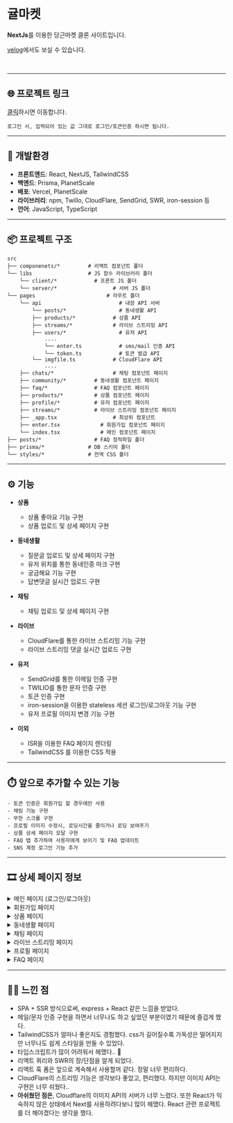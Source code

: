 # 귤마켓

**NextJs**를 이용한 당근마켓 클론 사이트입니다.<br>

[velog](https://velog.io/@wannabeing/Next.js-%EC%8B%9C%EC%9E%91%ED%95%98%EA%B8%B0)에서도 보실 수 있습니다.

<br>

---

## 🌐 프로젝트 링크

[클릭](https://gyul-market-8bhs1esvp-wannabeing.vercel.app/)하시면 이동합니다.

    로그인 시, 입력되어 있는 값 그대로 로그인/토큰인증 하시면 됩니다.

---

## 🚀 개발환경

- **프론트엔드**: React, NextJS, TailwindCSS
- **백엔드**: Prisma, PlanetScale
- **배포**: Vercel, PlanetScale
- **라이브러리**: npm, Twillo, CloudFlare, SendGrid, SWR, iron-session 등
- **언어**: JavaScript, TypeScript

---

## 📦 프로젝트 구조

    src
    ├── componenets/*         # 리액트 컴포넌트 폴더
    └── libs                  # JS 함수 라이브러리 폴더
        └── client/*            # 프론트 JS 폴더
        └── server/* 			      # 서버 JS 폴더
    └── pages 				        # 라우트 폴더
        └── api					        # 내장 API 서버
            └── posts/* 			    # 동네생활 API
            ├── products/* 			  # 상품 API
            ├── streams/* 			  # 라이브 스트리밍 API
            ├── users/*				    # 유저 API
                ....
                └── enter.ts 		    # sms/mail 인증 API
                └── token.ts 		    # 토큰 발급 API
          	└── imgfile.ts 			  # CloudFlare API
            	....
        ├── chats/*				      # 채팅 컴포넌트 페이지
        ├── community/*         # 동네생활 컴포넌트 페이지
        ├── faq/*               # FAQ 컴포넌트 페이지
        ├── products/*          # 상품 컴포넌트 페이지
        ├── profile/*           # 유저 컴포넌트 페이지
        ├── streams/*           # 라이브 스트리밍 컴포넌트 페이지
        ├── _app.tsx			      # 최상위 컴포넌트
        ├── enter.tsx        	  # 회원가입 컴포넌트 페이지
        └── index.tsx        	  # 메인 컴포넌트 페이지
    ├── posts/*        		    # FAQ 정적파일 폴더
    ├── prisma/*           	  # DB 스키마 폴더
    └── styles/*           	  # 전역 CSS 폴더

---

## ⚙️ 기능

- **상품**

  - 상품 좋아요 기능 구현
  - 상품 업로드 및 상세 페이지 구현

- **동네생활**

  - 질문글 업로드 및 상세 페이지 구현
  - 유저 위치를 통한 동네인증 마크 구현
  - 궁금해요 기능 구현
  - 답변댓글 실시간 업로드 구현

- **채팅**

  - 채팅 업로드 및 상세 페이지 구현

- **라이브**

  - CloudFlare를 통한 라이브 스트리밍 기능 구현
  - 라이브 스트리밍 댓글 실시간 업로드 구현

- **유저**

  - SendGrid를 통한 이메일 인증 구현
  - TWILIO를 통한 문자 인증 구현
  - 토큰 인증 구현
  - iron-session을 이용한 stateless 세션 로그인/로그아웃 기능 구현
  - 유저 프로필 이미지 변경 기능 구현

- **이외**

  - ISR을 이용한 FAQ 페이지 렌더링
  - TailwindCSS 를 이용한 CSS 적용

---

## ⏱️ 앞으로 추가할 수 있는 기능

    - 토큰 인증은 회원가입 할 경우에만 사용
    - 채팅 기능 구현
    - 무한 스크롤 구현
    - 프로필 이미지 수정시, 로딩시간을 줄이거나 로딩 보여주기
    - 상품 상세 페이지 모달 구현
    - FAQ 탭 추가하여 사용자에게 보이기 및 FAQ 업데이트
    - SNS 계정 로그인 기능 추가

---

## 🎞 상세 페이지 정보

<details>
<summary>메인 페이지 (로그인/로그아웃)</summary>

### 로그인 메인페이지

<img src="https://velog.velcdn.com/images/wannabeing/post/1f4005e2-a999-41b6-87c1-afb246eac95c/image.png" height="500px"/>
<br>

### 로그아웃 메인페이지

<img src="https://velog.velcdn.com/images/wannabeing/post/efb6aa55-3ace-49f8-b556-806f783df562/image.png" height="500px"/>

</details>

<details>
<summary>회원가입 페이지</summary>

> ### 이메일 탭
>
> <img src="https://velog.velcdn.com/images/wannabeing/post/efb6aa55-3ace-49f8-b556-806f783df562/image.png" height="500px"/>

> ### 휴대폰 탭
>
> <img src="https://velog.velcdn.com/images/wannabeing/post/4c19dd91-1483-4fd4-bb4e-78b2182a6e7f/image.png" height="500px"/>

> ### 토큰 입력 페이지 (로그인 이후)
>
> ![](https://velog.velcdn.com/images/wannabeing/post/ac11cd23-b416-4c65-ad3b-b8b20813672a/image.png)
>
> ![](https://velog.velcdn.com/images/wannabeing/post/6fd67132-e8b3-4ae7-8cdf-ae9e1890e3ac/image.png)
>
> <img src="https://velog.velcdn.com/images/wannabeing/post/84fb2a2c-3b8c-464b-b0de-8bcab3df2e28/image.png" height="400px"/>

</details>

<details>
<summary> 상품 페이지 </summary>

> ### 상품 상세 페이지
>
> <img src="https://velog.velcdn.com/images/wannabeing/post/0d0a96f4-5a68-4055-99f4-1e2667efeeb8/image.png" height="500px"/>

> ### 상품 업로드 페이지
>
> <img src="https://velog.velcdn.com/images/wannabeing/post/b83a738b-460a-4f8b-a459-83986a3de151/image.png" height="500px"/>

</details>

<details>
<summary> 동네생활 페이지 </summary>

> ### 동네생활 메인 페이지
>
> <img src="https://velog.velcdn.com/images/wannabeing/post/e4f1d3ed-8b5e-4bbe-988f-8ef8cc6c9235/image.png" height="500px"/>

> ### 동네생활 업로드 페이지
>
> <img src="https://velog.velcdn.com/images/wannabeing/post/83c8f8c3-8319-450e-8cb1-36fdc3ad8806/image.png" height="200px"/>

> ### 동네생활 상세 페이지
>
> <img src="https://velog.velcdn.com/images/wannabeing/post/5bc4f447-0c1a-4441-bf6c-2531c068e3bf/image.png" height="500px"/>

</details>

<details>
<summary> 채팅 페이지 </summary>

> ### 채팅 메인 페이지
>
> <img src="https://velog.velcdn.com/images/wannabeing/post/4a10817e-fd16-439c-aa6e-1ec5241e37bc/image.png" height="500px"/>

> ### 채팅 상세 페이지
>
> <img src="https://velog.velcdn.com/images/wannabeing/post/19dbaebb-3652-421c-ab7b-c5e8ea949141/image.png" height="500px"/>

</details>

<details>
<summary> 라이브 스트리밍 페이지 </summary>

> ### 라이브 메인 페이지
>
> <img src="https://velog.velcdn.com/images/wannabeing/post/6f486840-9a51-4d01-bdec-b09a0fa4200f/image.png" height="500px"/>

> ### 라이브 페이지 구현 (OBS 이용)
>
> ![ezgif com-gif-maker (3)](https://user-images.githubusercontent.com/79440384/195507005-0efeb3cf-139f-4420-8f7f-e23da54abb06.gif)

> ### 라이브 시작 페이지
>
> <img src="https://velog.velcdn.com/images/wannabeing/post/6f54a4fc-0138-4e19-a83f-893a8ffbab6e/image.png" height="200px"/>

> ### 라이브 상세 페이지
>
> <img src="https://velog.velcdn.com/images/wannabeing/post/7ec1d690-f7e5-4be6-b3fd-4bf261d220be/image.png" height="500px"/>

</details>

<details>
<summary> 프로필 페이지 </summary>

> ### 프로필 메인 페이지
>
> <img src="https://velog.velcdn.com/images/wannabeing/post/20eb69f7-703a-4390-8d22-63c705fe5581/image.png" height="500px"/>

> ### 판매내역/구매내역/관심목록 페이지 (동일)
>
> <img src="https://velog.velcdn.com/images/wannabeing/post/2de88908-3749-460c-82f1-9640bd1c35e4/image.png" height="500px"/>

> ### 프로필 변경 페이지
>
> <img src="https://velog.velcdn.com/images/wannabeing/post/82e58e11-260b-4b07-816b-dea6ae6aa0ac/image.png" height="500px"/>

</details>

<details>
<summary> FAQ 페이지 </summary>

> ### FAQ 메인 페이지
>
> <img src="https://velog.velcdn.com/images/wannabeing/post/fba705d8-1500-46f9-904f-9bed8ac95ac3/image.png" height="500px"/>

> ### FAQ 상세 페이지
>
> <img src="https://velog.velcdn.com/images/wannabeing/post/882423da-2215-402c-b43e-97935e04210a/image.png" height="500px"/>

</details>

---

## 👩‍💻 느낀 점

- SPA + SSR 방식으로써, express + React 같은 느낌을 받았다.
- 메일/문자 인증 구현을 하면서 너무나도 하고 싶었던 부분이였기 때문에 즐겁게 했다.
- TailwindCSS가 얼마나 좋은지도 경험했다.
  css가 길어질수록 가독성은 떨어지지만 너무나도 쉽게 스타일을 만들 수 있었다.
- 타입스크립트가 많이 어려워서 헤맸다.. 🥲
- 리액트 쿼리와 SWR의 장/단점을 알게 되었다.
- 리액트 훅 폼은 앞으로 계속해서 사용할꺼 같다. 정말 너무 편리하다.
- CloudFlare의 스트리밍 기능은 생각보다 좋았고, 편리했다.
  하지만 이미지 API는 구현은 너무 쉬웠다..
- **아쉬웠던 점은**, Cloudflare의 이미지 API의 서버가 너무 느렸다. 또한 React가 익숙하지 않은 상태에서 Next를 사용하려다보니 많이 헤맸다. React 관련 프로젝트를 더 해야겠다는 생각을 했다.
